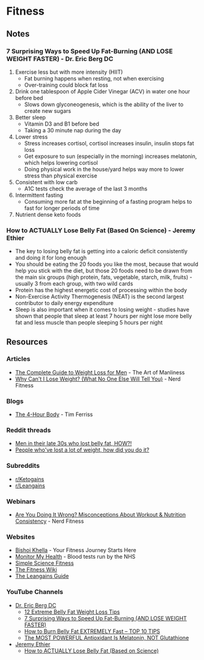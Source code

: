 # Fitness

## Notes

### 7 Surprising Ways to Speed Up Fat-Burning (AND LOSE WEIGHT FASTER) - Dr. Eric Berg DC

1. Exercise less but with more intensity (HIIT)
   * Fat burning happens when resting, not when exercising
   * Over-training could block fat loss
2. Drink one tablespoon of Apple Cider Vinegar (ACV) in water one hour before bed
   * Slows down glyconeogenesis, which is the ability of the liver to create new sugars
3. Better sleep
   * Vitamin D3 and B1 before bed
   * Taking a 30 minute nap during the day
4. Lower stress
   * Stress increases cortisol, cortisol increases insulin, insulin stops fat loss
   * Get exposure to sun (especially in the morning) increases melatonin, which helps lowering cortisol
   * Doing physical work in the house/yard helps way more to lower stress than physical exercise
5. Consistent with low carb
   * A1C tests check the average of the last 3 months
6. Intermittent fasting
   * Consuming more fat at the beginning of a fasting program helps to fast for longer periods of time
7. Nutrient dense keto foods

### How to ACTUALLY Lose Belly Fat (Based On Science) - Jeremy Ethier

* The key to losing belly fat is getting into a caloric deficit consistently and doing it for long enough
* You should be eating the 20 foods you like the most, because that would help you stick with the diet, but those 20 foods need to be drawn from the main six groups (high protein, fats, vegetable, starch, milk, fruits) - usually 3 from each group, with two wild cards
* Protein has the highest energetic cost of processing within the body
* Non-Exercise Activity Thermogenesis (NEAT) is the second largest contributor to daily energy expenditure
* Sleep is also important when it comes to losing weight - studies have shown that people that sleep at least 7 hours per night lose more belly fat and less muscle than people sleeping 5 hours per night

## Resources

### Articles

* [The Complete Guide to Weight Loss for Men](https://www.artofmanliness.com/health-fitness/health/how-to-lose-weight-for-men/) - The Art of Manliness
* [Why Can't I Lose Weight? (What No One Else Will Tell You)](https://www.nerdfitness.com/blog/why-cant-i-lose-weight-heres-the-truth) - Nerd Fitness

### Blogs

* [The 4-Hour Body](https://tim.blog/category/the-4-hour-body/) - Tim Ferriss

### Reddit threads

* [Men in their late 30s who lost belly fat, HOW?!](https://www.reddit.com/r/AskReddit/comments/1871gs7/men\_in\_their\_late\_30s\_who\_lost\_belly\_fat\_how/)
* [People who've lost a lot of weight, how did you do it?](https://www.reddit.com/r/AskReddit/comments/15obv3n/people\_whove\_lost\_a\_lot\_of\_weight\_how\_did\_you\_do/)

### Subreddits

* [r/Ketogains](https://www.reddit.com/r/ketogains/)
* [r/Leangains](https://www.reddit.com/r/leangains/)

### Webinars

* [Are You Doing It Wrong?​ Misconceptions About Workout & Nutrition Consistency](https://www.crowdcast.io/c/pqznyais8ha6) - Nerd Fitness

### Websites

* [Bishoi Khella](https://www.bishoikhella.com/) - Your Fitness Journey Starts Here
* [Monitor My Health](https://monitormyhealth.org.uk/) - Blood tests run by the NHS
* [Simple Science Fitness](https://ss.fitness/)
* [The Fitness Wiki](https://thefitness.wiki/)
* [The Leangains Guide](https://leangains.com/the-leangains-guide/)

### YouTube Channels

* [Dr. Eric Berg DC](https://www.youtube.com/@DrEricBergDC/videos)
  * [12 Extreme Belly Fat Weight Loss Tips](https://www.youtube.com/watch?v=waau5CqXguQ)
  * [7 Surprising Ways to Speed Up Fat-Burning (AND LOSE WEIGHT FASTER)](https://www.youtube.com/watch?v=yKx8GaMWX9o)
  * [How to Burn Belly Fat EXTREMELY Fast – TOP 10 TIPS](https://www.youtube.com/watch?v=SzQX-3tEDQU)
  * [The MOST POWERFUL Antioxidant Is Melatonin, NOT Glutathione](https://www.youtube.com/watch?v=sNklS0lzlgA)
* [Jeremy Ethier](https://www.youtube.com/@JeremyEthier/videos)
  * [How to ACTUALLY Lose Belly Fat (Based on Science)](https://www.youtube.com/watch?v=Ok-AZtt33Bo)
